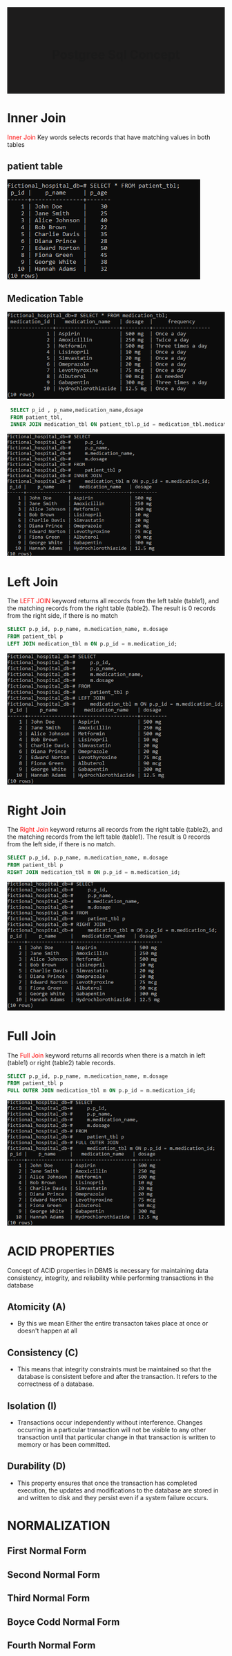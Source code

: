 
<div style="height:200px;background-color:rgb(29, 28, 28);display:flex;justify-content:center;align-items:center;">
<h1>Postgree Sql Concept</h1>
</div>

# Inner Join

<p> <span style="color:red">Inner Join</span> Key words selects records that have matching values in both tables
</p>

## patient table
<img src='./Screen shots//patient table.png'>

## Medication Table

<img src='./Screen shots//medication table.png'>

``` sql
 SELECT p_id , p_name,medication_name,dosage  
 FROM patient_tbl,
 INNER JOIN medication_tbl ON patient_tbl.p_id = medication_tbl.medication_id
```

<img src='./Screen shots/inner join.png'>

# Left Join

<p> The <span style="color:red">LEFT JOIN</span> 
 keyword returns all records from the left table (table1), and the matching records from the right table (table2). The result is 0 records from the right side, if there is no match
</p>

``` sql
SELECT p.p_id, p.p_name, m.medication_name, m.dosage
FROM patient_tbl p
LEFT JOIN medication_tbl m ON p.p_id = m.medication_id;

```

<img src='./Screen shots/left join.png'>


# Right Join

<p> The <span style="color:red">Right Join</span> 
 keyword returns all records from the right table (table2), and the matching records from the left table (table1). The result is 0 records from the left side, if there is no match.
</p>

``` sql
SELECT p.p_id, p.p_name, m.medication_name, m.dosage
FROM patient_tbl p
RIGHT JOIN medication_tbl m ON p.p_id = m.medication_id;
```
<img src='./Screen shots/right join.png'>

# Full Join

<p> The <span style="color:red">Full Join</span> 
  keyword returns all records when there is a match in left (table1) or right (table2) table records.
</p>


``` sql
SELECT p.p_id, p.p_name, m.medication_name, m.dosage
FROM patient_tbl p
FULL OUTER JOIN medication_tbl m ON p.p_id = m.medication_id;

```
<img src='./Screen shots/full join.png'>

# ACID PROPERTIES
Concept of ACID properties in DBMS is necessary for maintaining data consistency, integrity, and reliability while performing transactions in the database

## Atomicity (A)
  * By this we mean Either the entire transacton takes place at once or doesn't happen at all
  

## Consistency (C)
 * This means that integrity constraints must be maintained so that the database is consistent before and after the transaction. It refers to the correctness of a database.

## Isolation (I)

* Transactions occur independently without interference. Changes occurring in a particular transaction will not be visible to any other transaction until that particular change in that transaction is written to memory or has been committed.
  
## Durability (D)
* This property ensures that once the transaction has completed execution, the updates and modifications to the database are stored in and written to disk and they persist even if a system failure occurs.

# NORMALIZATION

 ## First Normal Form
 ## Second Normal Form
 ## Third Normal Form
 ## Boyce Codd Normal Form
 ## Fourth Normal Form
 